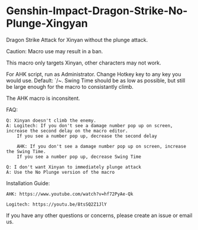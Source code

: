 # Genshin-Impact-Dragon-Strike-No-Plunge-Xingyan
Dragon Strike Attack for Xinyan without the plunge attack.

Caution: Macro use may result in a ban.

This macro only targets Xinyan, other characters may not work.

For AHK script, run as Administrator. Change Hotkey key to any key you would use. Default: `/~. Swing Time should be as low as possible, but still be large enough for the macro to consistantly climb.

The AHK macro is inconsitent.

FAQ:

    Q: Xinyan doesn't climb the enemy.
    A: Logitech: If you don't see a damage number pop up on screen, increase the second delay on the macro editor. 
        If you see a number pop up, decrease the second delay
        
        AHK: If you don't see a damage number pop up on screen, increase the Swing Time.
        If you see a number pop up, decrease Swing Time
  
    Q: I don't want Xinyan to immediately plunge attack
    A: Use the No Plunge version of the macro
  
  Installation Guide:

    AHK: https://www.youtube.com/watch?v=hf72PyAe-Qk
  
    Logitech: https://youtu.be/8tsSQ2Z1JlY
  
If you have any other questions or concerns, please create an issue or email us.
